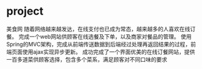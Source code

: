 # project
美食网
随着网络越来越发达，在线支付也已成为常态，越来越多的人喜欢在线订餐。 完成一个web网站供顾客在线选餐及下单，以及商家对餐品的管理。
使用Spring的MVC架构，完成从前端传送数据到后端经过处理再返回结果的过程，前端页面使用ajax实现异步更新。
成功完成了一个界面优美的在线订餐网站，提供一百多道菜供顾客选择，包含多个菜系，满足顾客对不同口味的要求
